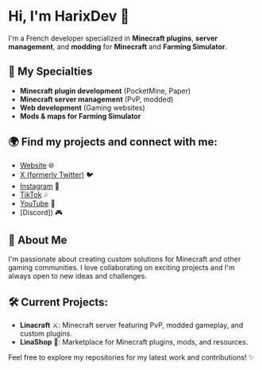 # Hi, I'm HarixDev 👋

I'm a French developer specialized in **Minecraft plugins**, **server management**, and **modding** for **Minecraft** and **Farming Simulator**.

## 🔧 My Specialties
- **Minecraft plugin development** (PocketMine, Paper)
- **Minecraft server management** (PvP, modded)
- **Web development** (Gaming websites)
- **Mods & maps for Farming Simulator**

## 🌍 Find my projects and connect with me:
- [Website]() 🌐
- [X (formerly Twitter)]() 🐦
- [Instagram]() 📸
- [TikTok]() 🎶
- [YouTube]() 🎥
- [Discord]) 🎮

## 🚀 About Me
I'm passionate about creating custom solutions for Minecraft and other gaming communities. I love collaborating on exciting projects and I'm always open to new ideas and challenges.

## 🛠️ Current Projects:
- **Linacraft** ⚔️: Minecraft server featuring PvP, modded gameplay, and custom plugins.
- **LinaShop** 🛒: Marketplace for Minecraft plugins, mods, and resources.

Feel free to explore my repositories for my latest work and contributions! ✨
